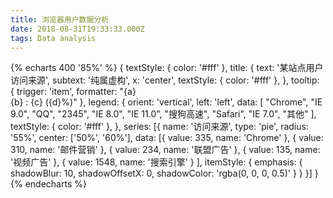 ```yaml
---
title: 浏览器用户数据分析
date: 2018-08-31T19:33:33.000Z
tags: Data analysis
---
```


{% echarts 400 '85%' %}
{
    textStyle: {
        color: '#fff'
    },
    title: {
        text: '某站点用户访问来源',
        subtext: '纯属虚构',
        x: 'center',
        textStyle: {
            color: '#fff'
        },
    },
    tooltip: {
        trigger: 'item',
        formatter: "{a} <br/>{b} : {c} ({d}%)"
    },
    legend: {
        orient: 'vertical',
        left: 'left',
        data: [
                "Chrome",
                "IE 9.0",
                "QQ",
                "2345",
                "IE 8.0",
                "IE 11.0",
                "搜狗高速",
                "Safari",
                "IE 7.0",
                "其他"
            ],
        textStyle: {
            color: '#fff'
        },
    },
    series: [{
        name: '访问来源',
        type: 'pie',
        radius: '55%',
        center: ['50%', '60%'],
        data: [{
                value: 335,
                name: 'Chrome'
            },
            {
                value: 310,
                name: '邮件营销'
            },
            {
                value: 234,
                name: '联盟广告'
            },
            {
                value: 135,
                name: '视频广告'
            },
            {
                value: 1548,
                name: '搜索引擎'
            }
        ],
        itemStyle: {
            emphasis: {
                shadowBlur: 10,
                shadowOffsetX: 0,
                shadowColor: 'rgba(0, 0, 0, 0.5)'
            }
        }
    }]
}
{% endecharts %}


